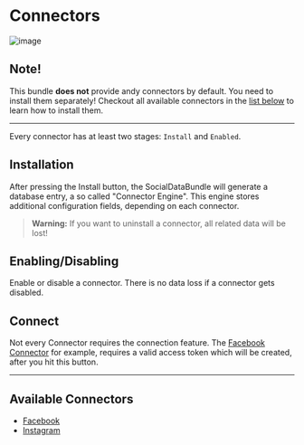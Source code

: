 # Connectors

![image](https://user-images.githubusercontent.com/700119/79234884-3096a180-7e6b-11ea-8956-bf58969817c7.png)

## Note!
This bundle **does not** provide andy connectors by default. You need to install them separately!
Checkout all available connectors in the [list below](#available-connectors) to learn how to install them.

***

Every connector has at least two stages: `Install` and `Enabled`.

## Installation
After pressing the Install button, the SocialDataBundle will generate a database entry, a so called "Connector Engine".
This engine stores additional configuration fields, depending on each connector.

> **Warning:** If you want to uninstall a connector, all related data will be lost! 

## Enabling/Disabling
Enable or disable a connector. There is no data loss if a connector gets disabled.

## Connect
Not every Connector requires the connection feature. 
The [Facebook Connector](https://github.com/dachcom-digital/pimcore-social-data-facebook-connector) for example, 
requires a valid access token which will be created, after you hit this button. 

***

## Available Connectors
- [Facebook](https://github.com/dachcom-digital/pimcore-social-data-facebook-connector)
- [Instagram](https://github.com/dachcom-digital/pimcore-social-data-instagram-connector)
